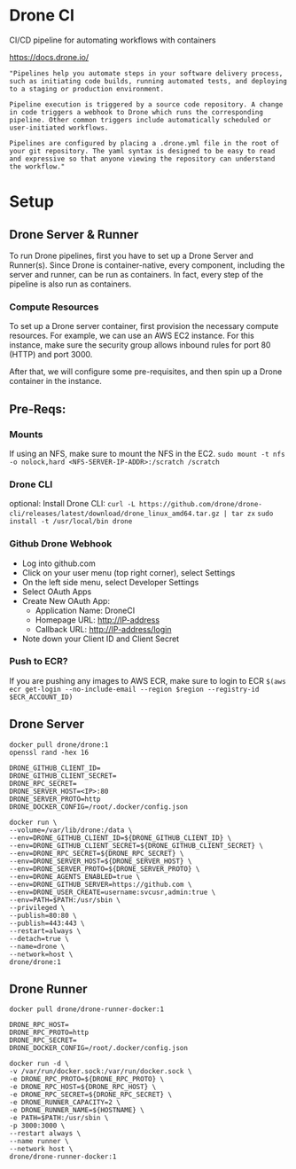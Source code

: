 # Drone CI
CI/CD pipeline for automating workflows with containers

https://docs.drone.io/

    "Pipelines help you automate steps in your software delivery process, such as initiating code builds, running automated tests, and deploying to a staging or production environment.

    Pipeline execution is triggered by a source code repository. A change in code triggers a webhook to Drone which runs the corresponding pipeline. Other common triggers include automatically scheduled or user-initiated workflows.

    Pipelines are configured by placing a .drone.yml file in the root of your git repository. The yaml syntax is designed to be easy to read and expressive so that anyone viewing the repository can understand the workflow."

# Setup

## Drone Server & Runner
To run Drone pipelines, first you have to set up a Drone Server and Runner(s). Since Drone is container-native, every component, including the server and runner, can be run as containers. In fact, every step of the pipeline is also run as containers. 

### Compute Resources ###
To set up a Drone server container, first provision the necessary compute resources. For example, we can use an AWS EC2 instance. For this instance, make sure the security group allows inbound rules for port 80 (HTTP) and port 3000.

After that, we will configure some pre-requisites, and then spin up a Drone container in the instance.

## Pre-Reqs: ##

### Mounts ###
If using an NFS, make sure to mount the NFS in the EC2.
`sudo mount -t nfs -o nolock,hard <NFS-SERVER-IP-ADDR>:/scratch /scratch`

### Drone CLI ###
optional: Install Drone CLI: 
`curl -L https://github.com/drone/drone-cli/releases/latest/download/drone_linux_amd64.tar.gz | tar zx`
`sudo install -t /usr/local/bin drone`

### Github Drone Webhook ###
- Log into github.com
- Click on your user menu (top right corner), select Settings
- On the left side menu, select Developer Settings
- Select OAuth Apps
- Create New OAuth App:
    - Application Name: DroneCI
    - Homepage URL: <http://IP-address> 
    - Callback URL: <http://IP-address/login>
- Note down your Client ID and Client Secret

### Push to ECR? ###
If you are pushing any images to AWS ECR, make sure to login to ECR
`$(aws ecr get-login --no-include-email --region $region --registry-id $ECR_ACCOUNT_ID)`


## Drone Server
```
docker pull drone/drone:1
openssl rand -hex 16

DRONE_GITHUB_CLIENT_ID=
DRONE_GITHUB_CLIENT_SECRET=
DRONE_RPC_SECRET=
DRONE_SERVER_HOST=<IP>:80
DRONE_SERVER_PROTO=http
DRONE_DOCKER_CONFIG=/root/.docker/config.json

docker run \
--volume=/var/lib/drone:/data \
--env=DRONE_GITHUB_CLIENT_ID=${DRONE_GITHUB_CLIENT_ID} \
--env=DRONE_GITHUB_CLIENT_SECRET=${DRONE_GITHUB_CLIENT_SECRET} \
--env=DRONE_RPC_SECRET=${DRONE_RPC_SECRET} \
--env=DRONE_SERVER_HOST=${DRONE_SERVER_HOST} \
--env=DRONE_SERVER_PROTO=${DRONE_SERVER_PROTO} \
--env=DRONE_AGENTS_ENABLED=true \
--env=DRONE_GITHUB_SERVER=https://github.com \
--env=DRONE_USER_CREATE=username:svcusr,admin:true \
--env=PATH=$PATH:/usr/sbin \
--privileged \
--publish=80:80 \
--publish=443:443 \
--restart=always \
--detach=true \
--name=drone \
--network=host \
drone/drone:1
```

## Drone Runner ##
```
docker pull drone/drone-runner-docker:1

DRONE_RPC_HOST=
DRONE_RPC_PROTO=http
DRONE_RPC_SECRET=
DRONE_DOCKER_CONFIG=/root/.docker/config.json

docker run -d \
-v /var/run/docker.sock:/var/run/docker.sock \
-e DRONE_RPC_PROTO=${DRONE_RPC_PROTO} \
-e DRONE_RPC_HOST=${DRONE_RPC_HOST} \
-e DRONE_RPC_SECRET=${DRONE_RPC_SECRET} \
-e DRONE_RUNNER_CAPACITY=2 \
-e DRONE_RUNNER_NAME=${HOSTNAME} \
-e PATH=$PATH:/usr/sbin \
-p 3000:3000 \
--restart always \
--name runner \
--network host \
drone/drone-runner-docker:1
```